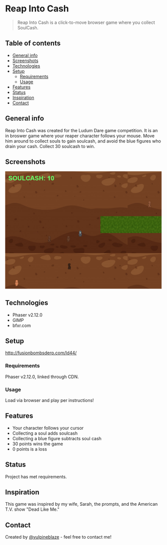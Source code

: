 # Reap Into Cash
> Reap Into Cash is a click-to-move browser game where you collect SoulCash. 

## Table of contents
* [General info](#general-info)
* [Screenshots](#screenshots)
* [Technologies](#technologies)
* [Setup](#setup)
  * [Requirements](#requirements)
  * [Usage](#usage)
* [Features](#features)
* [Status](#status)
* [Inspiration](#inspiration)
* [Contact](#contact)

## General info
Reap Into Cash was created for the Ludum Dare game competition.  It is an in broswer game where your reaper character follows your mouse.  Move him around to collect souls to gain soulcash, and avoid the blue figures who drain your cash.  Collect 30 soulcash to win.

## Screenshots
![Game Play Screen](https://github.com/vulpineblaze/ld44_reap_into_cash/blob/master/image_source/screenshot.png)

## Technologies
* Phaser v2.12.0
* GIMP
* bfxr.com

## Setup
http://fusionbombsderp.com/ld44/

### Requirements
Phaser v2.12.0, linked through CDN.

### Usage
Load via browser and play per instructions!

## Features
* Your character follows your cursor
* Collecting a soul adds soulcash
* Collecting a blue figure subtracts soul cash
* 30 points wins the game
* 0 points is a loss

## Status
Project has met requirements.

## Inspiration
This game was inspired by my wife, Sarah, the prompts, and the American T.V. show "Dead Like Me."

## Contact
Created by [@vulpineblaze](https://github.com/vulpineblaze) - feel free to contact me!
